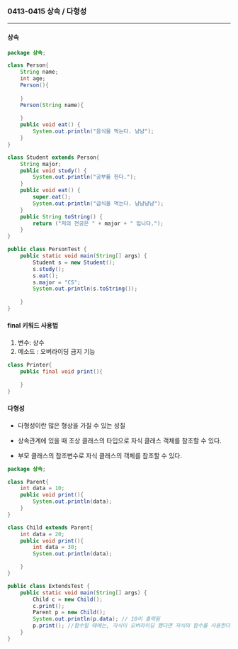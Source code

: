 ### 0413-0415 상속 / 다형성

--------



#### 상속

```java
package 상속;

class Person{
	String name;
	int age;
	Person(){
		
	}
	Person(String name){
		
	}
	public void eat() {
		System.out.println("음식을 먹는다. 냠냠");
	}
}

class Student extends Person{
	String major;
	public void study() {
		System.out.println("공부를 한다.");
	}
	public void eat() {
		super.eat();
		System.out.println("급식을 먹는다. 냠냠냠냠");
	}
	public String toString() {
		return ("저의 전공은 " + major + " 입니다.");
	}
}

public class PersonTest {
	public static void main(String[] args) {
		Student s = new Student();
		s.study();
		s.eat();
		s.major = "CS";
		System.out.println(s.toString());
		
	}
}
```





#### final 키워드 사용법

1. 변수: 상수
2. 메소드 : 오버라이딩 금지 기능

```java
class Printer{
    public final void print(){
 
    }
}
```





#### 다형성

- 다형성이란 많은 형상을 가질 수 있는 성질

- 상속관계에 있을 때 조상 클래스의 타입으로 자식 클래스 객체를 참조할 수 있다.
- 부모 클래스의 참조변수로 자식 클래스의 객체를 참조할 수 있다.

```java
package 상속;

class Parent{
	int data = 10;
	public void print(){
		System.out.println(data);
	}
}

class Child extends Parent{
	int data = 20;
	public void print(){
		int data = 30;
		System.out.println(data);

	}
}

public class ExtendsTest {
	public static void main(String[] args) {
		Child c = new Child();
		c.print();
		Parent p = new Child();
		System.out.println(p.data); // 10이 출력됨
		p.print(); //함수일 때에는, 자식이 오버라이딩 했다면 자식의 함수를 사용한다. 이를 동적 바인딩이라 한다.
	}
}

```

